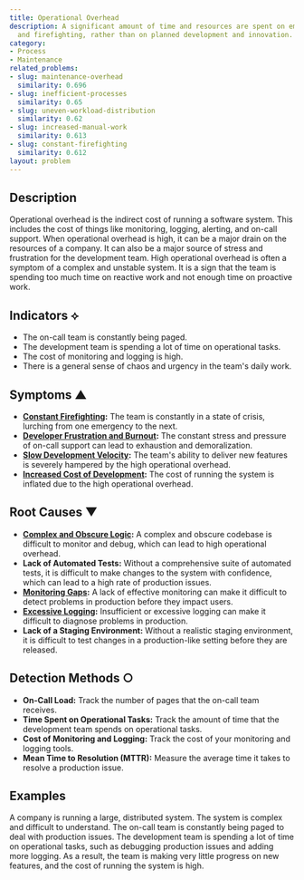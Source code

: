 ```yaml
---
title: Operational Overhead
description: A significant amount of time and resources are spent on emergency response
  and firefighting, rather than on planned development and innovation.
category:
- Process
- Maintenance
related_problems:
- slug: maintenance-overhead
  similarity: 0.696
- slug: inefficient-processes
  similarity: 0.65
- slug: uneven-workload-distribution
  similarity: 0.62
- slug: increased-manual-work
  similarity: 0.613
- slug: constant-firefighting
  similarity: 0.612
layout: problem
---
```


## Description
Operational overhead is the indirect cost of running a software system. This includes the cost of things like monitoring, logging, alerting, and on-call support. When operational overhead is high, it can be a major drain on the resources of a company. It can also be a major source of stress and frustration for the development team. High operational overhead is often a symptom of a complex and unstable system. It is a sign that the team is spending too much time on reactive work and not enough time on proactive work.

## Indicators ⟡
- The on-call team is constantly being paged.
- The development team is spending a lot of time on operational tasks.
- The cost of monitoring and logging is high.
- There is a general sense of chaos and urgency in the team's daily work.

## Symptoms ▲
- **[Constant Firefighting](constant-firefighting.md):** The team is constantly in a state of crisis, lurching from one emergency to the next.
- **[Developer Frustration and Burnout](developer-frustration-and-burnout.md):** The constant stress and pressure of on-call support can lead to exhaustion and demoralization.
- **[Slow Development Velocity](slow-development-velocity.md):** The team's ability to deliver new features is severely hampered by the high operational overhead.
- **[Increased Cost of Development](increased-cost-of-development.md):** The cost of running the system is inflated due to the high operational overhead.

## Root Causes ▼
- **[Complex and Obscure Logic](complex-and-obscure-logic.md):** A complex and obscure codebase is difficult to monitor and debug, which can lead to high operational overhead.
- **Lack of Automated Tests:** Without a comprehensive suite of automated tests, it is difficult to make changes to the system with confidence, which can lead to a high rate of production issues.
- **[Monitoring Gaps](monitoring-gaps.md):** A lack of effective monitoring can make it difficult to detect problems in production before they impact users.
- **[Excessive Logging](excessive-logging.md):** Insufficient or excessive logging can make it difficult to diagnose problems in production.
- **Lack of a Staging Environment:** Without a realistic staging environment, it is difficult to test changes in a production-like setting before they are released.

## Detection Methods ○
- **On-Call Load:** Track the number of pages that the on-call team receives.
- **Time Spent on Operational Tasks:** Track the amount of time that the development team spends on operational tasks.
- **Cost of Monitoring and Logging:** Track the cost of your monitoring and logging tools.
- **Mean Time to Resolution (MTTR):** Measure the average time it takes to resolve a production issue.

## Examples
A company is running a large, distributed system. The system is complex and difficult to understand. The on-call team is constantly being paged to deal with production issues. The development team is spending a lot of time on operational tasks, such as debugging production issues and adding more logging. As a result, the team is making very little progress on new features, and the cost of running the system is high.
